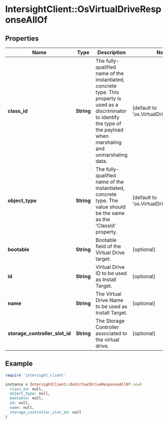 # IntersightClient::OsVirtualDriveResponseAllOf

## Properties

| Name | Type | Description | Notes |
| ---- | ---- | ----------- | ----- |
| **class_id** | **String** | The fully-qualified name of the instantiated, concrete type. This property is used as a discriminator to identify the type of the payload when marshaling and unmarshaling data. | [default to &#39;os.VirtualDriveResponse&#39;] |
| **object_type** | **String** | The fully-qualified name of the instantiated, concrete type. The value should be the same as the &#39;ClassId&#39; property. | [default to &#39;os.VirtualDriveResponse&#39;] |
| **bootable** | **String** | Bootable field of the Virtual Drive target. | [optional] |
| **id** | **String** | Virtual Drive ID to be used as Install Target. | [optional] |
| **name** | **String** | The Virtual Drive Name to be used as Install Target. | [optional] |
| **storage_controller_slot_id** | **String** | The Storage Controller associated to the virtual drive. | [optional] |

## Example

```ruby
require 'intersight_client'

instance = IntersightClient::OsVirtualDriveResponseAllOf.new(
  class_id: null,
  object_type: null,
  bootable: null,
  id: null,
  name: null,
  storage_controller_slot_id: null
)
```

